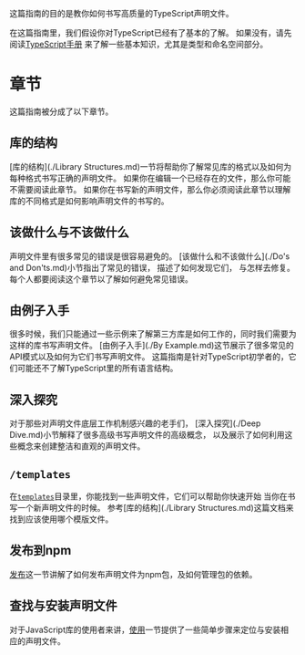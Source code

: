这篇指南的目的是教你如何书写高质量的TypeScript声明文件。

在这篇指南里，我们假设你对TypeScript已经有了基本的了解。
如果没有，请先阅读[TypeScript手册](https://www.typescriptlang.org/docs/handbook/basic-types.html)
  来了解一些基本知识，尤其是类型和命名空间部分。

# 章节

这篇指南被分成了以下章节。

## 库的结构

[库的结构](./Library Structures.md)一节将帮助你了解常见库的格式以及如何为每种格式书写正确的声明文件。
如果你在编辑一个已经存在的文件，那么你可能不需要阅读此章节。
如果你在书写新的声明文件，那么你必须阅读此章节以理解库的不同格式是如何影响声明文件的书写的。

## 该做什么与不该做什么

声明文件里有很多常见的错误是很容易避免的。
[该做什么和不该做什么](./Do's and Don'ts.md)小节指出了常见的错误，
  描述了如何发现它们，
  与怎样去修复。
每个人都要阅读这个章节以了解如何避免常见错误。

## 由例子入手

很多时候，我们只能通过一些示例来了解第三方库是如何工作的，同时我们需要为这样的库书写声明文件。
[由例子入手](./By Example.md)这节展示了很多常见的API模式以及如何为它们书写声明文件。
这篇指南是针对TypeScript初学者的，它们可能还不了解TypeScript里的所有语言结构。

## 深入探究

对于那些对声明文件底层工作机制感兴趣的老手们，
  [深入探究](./Deep Dive.md)小节解释了很多高级书写声明文件的高级概念，
  以及展示了如何利用这些概念来创建整洁和直观的声明文件。

## `/templates`

在[`templates`](https://github.com/Microsoft/TypeScript-Handbook/tree/master/pages/declaration%20files/templates)目录里，你能找到一些声明文件，它们可以帮助你快速开始
  当你在书写一个新声明文件的时候。
参考[库的结构](./Library Structures.md)这篇文档来找到应该使用哪个模版文件。

## 发布到npm

[发布](./Publishing.md)这一节讲解了如何发布声明文件为npm包，及如何管理包的依赖。

## 查找与安装声明文件

对于JavaScript库的使用者来讲，[使用](./Consumption.md)一节提供了一些简单步骤来定位与安装相应的声明文件。
